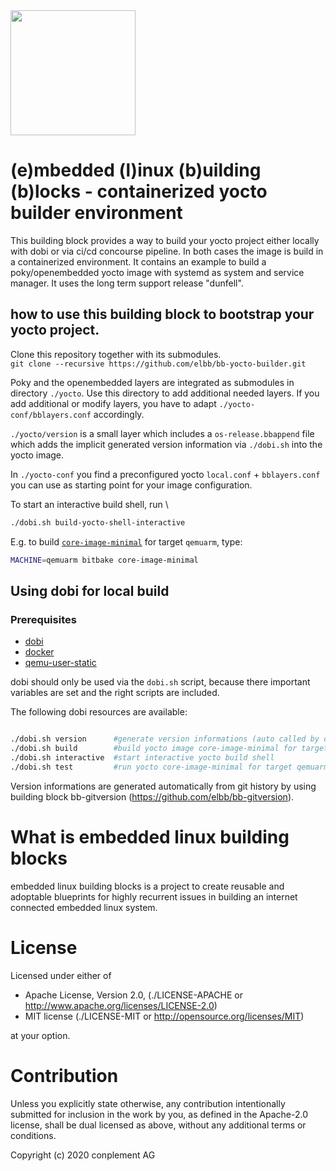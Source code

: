 <img src="https://raw.githubusercontent.com/elbb/bb-buildingblock/master/.assets/logo.png" height="200">

# (e)mbedded (l)inux (b)uilding (b)locks - containerized yocto builder environment

This building block provides a way to build your yocto project either locally with dobi or via ci/cd concourse pipeline. In both cases the image is build in a containerized environment.
It contains an example to build a poky/openembedded yocto image with systemd as system and service manager. It uses the long term support release "dunfell".

## how to use this building block to bootstrap your yocto project.

Clone this repository together with its submodules. \
`git clone --recursive https://github.com/elbb/bb-yocto-builder.git`

Poky and the openembedded layers are integrated as submodules in  directory `./yocto`. Use this directory to add additional needed layers.
If you add additional or modify layers, you have to adapt `./yocto-conf/bblayers.conf` accordingly.

`./yocto/version` is a small layer which includes a `os-release.bbappend` file which adds the implicit generated version information via `./dobi.sh` into the yocto image.

In `./yocto-conf` you find a preconfigured yocto `local.conf` + `bblayers.conf` you can use as starting point for your image configuration.


To start an interactive build shell, run \
```bash
./dobi.sh build-yocto-shell-interactive
```
E.g. to build [`core-image-minimal`](https://wiki.yoctoproject.org/wiki/Image_Recipes#core-image-minimal) for target `qemuarm`, type:
```bash
MACHINE=qemuarm bitbake core-image-minimal
```

## Using dobi for local build

### Prerequisites

* [dobi](https://github.com/dnephin/dobi)
* [docker](https://docs.docker.com/install)
* [qemu-user-static](https://github.com/multiarch/qemu-user-static#getting-started)

dobi should only be used via the `dobi.sh` script, because there important variables are set and the right scripts are included.

The following dobi resources are available:

```sh

./dobi.sh version      #generate version informations (auto called by dobi.sh)
./dobi.sh build        #build yocto image core-image-minimal for target qemuarm
./dobi.sh interactive  #start interactive yocto build shell
./dobi.sh test         #run yocto core-image-minimal for target qemuarm interactively

```

Version informations are generated automatically from git history by using building block bb-gitversion (<https://github.com/elbb/bb-gitversion>).

# What is embedded linux building blocks

embedded linux building blocks is a project to create reusable and
adoptable blueprints for highly recurrent issues in building an internet
connected embedded linux system.

# License

Licensed under either of

* Apache License, Version 2.0, (./LICENSE-APACHE or <http://www.apache.org/licenses/LICENSE-2.0>)
* MIT license (./LICENSE-MIT or <http://opensource.org/licenses/MIT>)

at your option.

# Contribution

Unless you explicitly state otherwise, any contribution intentionally
submitted for inclusion in the work by you, as defined in the Apache-2.0
license, shall be dual licensed as above, without any additional terms or
conditions.

Copyright (c) 2020 conplement AG
